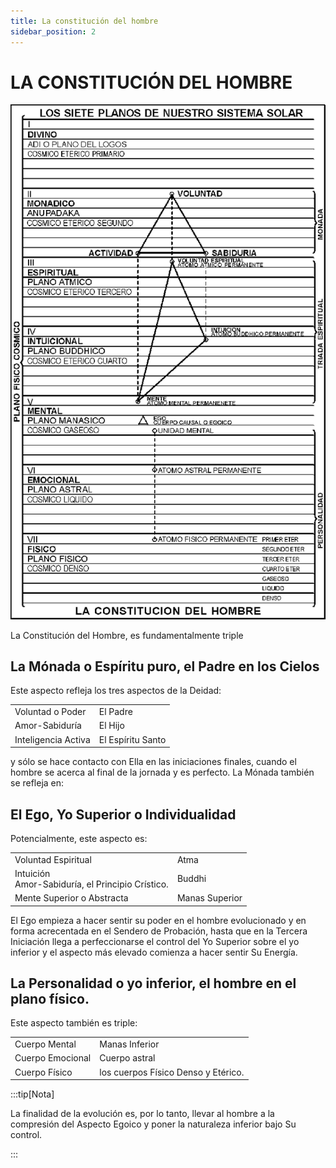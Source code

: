 ```yaml
---
title: La constitución del hombre
sidebar_position: 2
---
```


# LA CONSTITUCIÓN DEL HOMBRE

![](./assets/human_constitution.gif)

La Constitución del Hombre, es fundamentalmente triple

## La Mónada o Espíritu puro, el Padre en los Cielos

Este aspecto refleja los tres aspectos de la Deidad:

|                     |                   |
| ------------------- | ----------------- |
| Voluntad o Poder    | El Padre          |
| Amor-Sabiduría      | El Hijo           |
| Inteligencia Activa | El Espíritu Santo |

y sólo se hace contacto con Ella en las iniciaciones finales, cuando el hombre se acerca al final de la jornada y es perfecto. La Mónada también se refleja en:

## El Ego, Yo Superior o Individualidad

Potencialmente, este aspecto es:

|                                                        |                |
| ------------------------------------------------------ | -------------- |
| Voluntad Espiritual                                    | Atma           |
| Intuición <br/> Amor-Sabiduría, el Principio Crístico. | Buddhi         |
| Mente Superior o Abstracta                             | Manas Superior |

El Ego empieza a hacer sentir su poder en el hombre evolucionado y en forma acrecentada en el Sendero de Probación, hasta que en la Tercera Iniciación llega a perfeccionarse el control del Yo Superior sobre el yo inferior y el aspecto más elevado comienza a hacer sentir Su Energía.

## La Personalidad o yo inferior, el hombre en el plano físico.

Este aspecto también es triple:

|                  |                                     |
| ---------------- | ----------------------------------- |
| Cuerpo Mental    | Manas Inferior                      |
| Cuerpo Emocional | Cuerpo astral                       |
| Cuerpo Físico    | los cuerpos Físico Denso y Etérico. |

:::tip[Nota]

La finalidad de la evolución es, por lo tanto, llevar al hombre a la compresión del Aspecto Egoico y poner la naturaleza inferior bajo Su control.

:::
